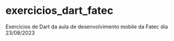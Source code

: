 # exercicios_dart_fatec
Exercicios de Dart da aula de desenvolvimento mobile da Fatec dia 23/08/2023
